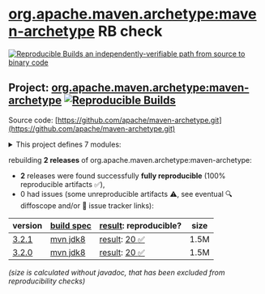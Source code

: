 [org.apache.maven.archetype:maven-archetype](https://central.sonatype.com/artifact/org.apache.maven.archetype/maven-archetype/versions) RB check
=======

[![Reproducible Builds](https://reproducible-builds.org/images/logos/rb.svg) an independently-verifiable path from source to binary code](https://reproducible-builds.org/)

## Project: [org.apache.maven.archetype:maven-archetype](https://central.sonatype.com/artifact/org.apache.maven.archetype/maven-archetype/versions) [![Reproducible Builds](https://img.shields.io/endpoint?url=https://raw.githubusercontent.com/jvm-repo-rebuild/reproducible-central/master/content/org/apache/maven/archetype/badge.json)](https://github.com/jvm-repo-rebuild/reproducible-central/blob/master/content/org/apache/maven/archetype/README.md)

Source code: [https://github.com/apache/maven-archetype.git](https://github.com/apache/maven-archetype.git)

<details><summary>This project defines 7 modules:</summary>

* [org.apache.maven.archetype:archetype-catalog](https://central.sonatype.com/artifact/org.apache.maven.archetype/archetype-catalog/3.2.1)
* [org.apache.maven.archetype:archetype-common](https://central.sonatype.com/artifact/org.apache.maven.archetype/archetype-common/3.2.1)
* [org.apache.maven.archetype:archetype-descriptor](https://central.sonatype.com/artifact/org.apache.maven.archetype/archetype-descriptor/3.2.1)
* [org.apache.maven.archetype:archetype-models](https://central.sonatype.com/artifact/org.apache.maven.archetype/archetype-models/3.2.1)
* [org.apache.maven.archetype:archetype-packaging](https://central.sonatype.com/artifact/org.apache.maven.archetype/archetype-packaging/3.2.1)
* [org.apache.maven.archetype:maven-archetype](https://central.sonatype.com/artifact/org.apache.maven.archetype/maven-archetype/3.2.1)
* [org.apache.maven.plugins:maven-archetype-plugin](https://central.sonatype.com/artifact/org.apache.maven.plugins/maven-archetype-plugin/3.2.1)
</details>

rebuilding **2 releases** of org.apache.maven.archetype:maven-archetype:
- **2** releases were found successfully **fully reproducible** (100% reproducible artifacts :white_check_mark:),
- 0 had issues (some unreproducible artifacts :warning:, see eventual :mag: diffoscope and/or :memo: issue tracker links):

| version | [build spec](/BUILDSPEC.md) | [result](https://reproducible-builds.org/docs/jvm/): reproducible? | size |
| -- | --------- | ------ | -- |
| [3.2.1](https://central.sonatype.com/artifact/org.apache.maven.archetype/maven-archetype/3.2.1/pom) | [mvn jdk8](archetype-3.2.1.buildspec) | [result](maven-archetype-plugin-3.2.1.buildinfo): [20 :white_check_mark: ](maven-archetype-plugin-3.2.1.buildcompare) | 1.5M |
| [3.2.0](https://central.sonatype.com/artifact/org.apache.maven.archetype/maven-archetype/3.2.0/pom) | [mvn jdk8](archetype-3.2.0.buildspec) | [result](maven-archetype-plugin-3.2.0.buildinfo): [20 :white_check_mark: ](maven-archetype-plugin-3.2.0.buildcompare) | 1.5M |

<i>(size is calculated without javadoc, that has been excluded from reproducibility checks)</i>
